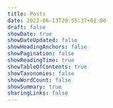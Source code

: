 ```yaml
---
title: Posts
date: 2022-06-13T20:55:37+01:00
draft: false
showDate: true
showDateUpdated: false
showHeadingAnchors: false
showPagination: false
showReadingTime: true
showTableOfContents: true
showTaxonomies: false
showWordCount: false
showSummary: true
sharingLinks: false
---
```


